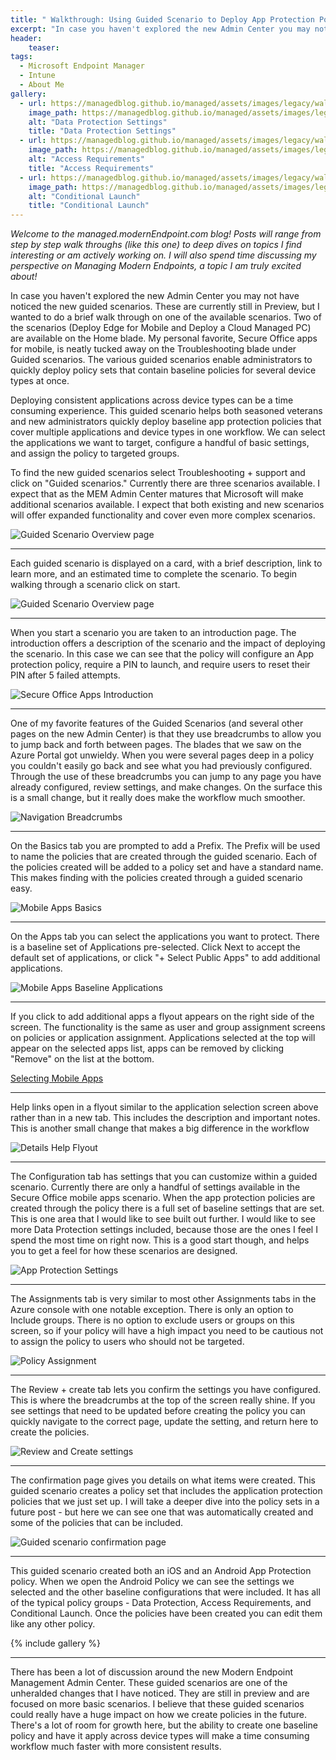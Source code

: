 ```yaml
---
title: " Walkthrough: Using Guided Scenario to Deploy App Protection Policies"
excerpt: "In case you haven't explored the new Admin Center you may not have noticed the new guided scenarios."
header:
    teaser:
tags:
  - Microsoft Endpoint Manager
  - Intune
  - About Me
gallery:
  - url: https://managedblog.github.io/managed/assets/images/legacy/walkthrough/13-data-protection_orig.png
    image_path: https://managedblog.github.io/managed/assets/images/legacy/walkthrough/13-data-protection_th.png
    alt: "Data Protection Settings"
    title: "Data Protection Settings"
  - url: https://managedblog.github.io/managed/assets/images/legacy/walkthrough/14-access-reqs_orig.png
    image_path: https://managedblog.github.io/managed/assets/images/legacy/walkthrough/14-access-reqs_th.png
    alt: "Access Requirements"
    title: "Access Requirements"
  - url: https://managedblog.github.io/managed/assets/images/legacy/walkthrough/15-conditional-launch.png
    image_path: https://managedblog.github.io/managed/assets/images/legacy/walkthrough/15-conditional-th.png
    alt: "Conditional Launch"
    title: "Conditional Launch"
---
```


_Welcome to the managed.modernEndpoint.com blog! Posts will range from step by step walk throughs (like this one) to deep dives on topics I find interesting or am actively working on. I will also spend time discussing my perspective on Managing Modern Endpoints, a topic I am truly excited about!_

In case you haven't explored the new Admin Center you may not have noticed the new guided scenarios. These are currently still in Preview, but I wanted to do a brief walk through on one of the available scenarios. Two of the scenarios (Deploy Edge for Mobile and Deploy a Cloud Managed PC) are available on the Home blade. My personal favorite, Secure Office apps for mobile, is neatly tucked away on the Troubleshooting blade under Guided scenarios. The various guided scenarios enable administrators to quickly deploy policy sets that contain baseline policies for several device types at once.

Deploying consistent applications across device types can be a time consuming experience. This guided scenario helps both seasoned veterans and new administrators quickly deploy baseline app protection policies that cover multiple applications and device types in one workflow. We can select the applications we want to target, configure a handful of basic settings, and assign the policy to targeted groups.

​To find the new guided scenarios select Troubleshooting + support and click on "Guided scenarios." Currently there are three scenarios available. I expect that as the MEM Admin Center matures that Microsoft will make additional scenarios available. I expect that both existing and new scenarios will offer expanded functionality and cover even more complex scenarios.

![Guided Scenario Overview page](https://managedblog.github.io/managed/assets/images/legacy/walkthrough/01-overview_orig.png)

___

​​Each guided scenario is displayed on a card, with a brief description, link to learn more, and an estimated time to complete the scenario. To begin walking through a scenario click on start.

![Guided Scenario Overview page](https://managedblog.github.io/managed/assets/images/legacy/walkthrough/02-card.png)

___

When you start a scenario you are taken to an introduction page. The introduction offers a description of the scenario and the impact of deploying the scenario. In this case we can see that the policy will configure an App protection policy, require a PIN to launch, and require users to reset their PIN after 5 failed attempts.

![Secure Office Apps Introduction](https://managedblog.github.io/managed/assets/images/legacy/walkthrough/03-intro.png "Secure Office Apps for Mobile Introduction")

___

One of my favorite features of the Guided Scenarios (and several other pages on the new Admin Center) is that they use breadcrumbs to allow you to jump back and forth between pages. The blades that we saw on the Azure Portal got unwieldy. When you were several pages deep in a policy you couldn't easily go back and see what you had previously configured. Through the use of these breadcrumbs you can jump to any page you have already configured, review settings, and make changes. On the surface this is a small change, but it really does make the workflow much smoother.

![Navigation Breadcrumbs](https://managedblog.github.io/managed/assets/images/legacy/walkthrough/04-breadcrumb_orig.png "Navigation Breadcrumbs")

___

​​On the Basics tab you are prompted to add a Prefix. The Prefix will be used to name the policies that are created through the guided scenario. Each of the policies created will be added to a policy set and have a standard name. This makes finding with the policies created through a guided scenario easy.

![Mobile Apps Basics](https://managedblog.github.io/managed/assets/images/legacy/walkthrough/05-basics.png "Mobile Apps Basic Information")

___

​On the Apps tab you can select the applications you want to protect. There is a baseline set of Applications pre-selected. Click Next to accept the default set of applications, or click "+ Select Public Apps" to add additional applications.

![Mobile Apps Baseline Applications](https://managedblog.github.io/managed/assets/images/legacy/walkthrough/06-apps.png "Mobile Apps Baseline")

___

If you click to add additional apps a flyout appears on the right side of the screen. The functionality is the same as user and group assignment screens on policies or application assignment. Applications selected at the top will appear on the selected apps list, apps can be removed by clicking "Remove" on the list at the bottom.

[Selecting Mobile Apps](https://managedblog.github.io/managed/assets/images/legacy/walkthrough/07-targeted-apps.png "Selecting Additional Applications")

___

Help links open in a flyout similar to the application selection screen above rather than in a new tab. This includes the description and important notes. This is another small change that makes a big difference in the workflow

![Details Help Flyout](https://managedblog.github.io/managed/assets/images/legacy/walkthrough/08-details-flyout.png "Help test on a flyout")

___

The Configuration tab has settings that you can customize within a guided scenario. Currently there are only a handful of settings available in the Secure Office mobile apps scenario. When the app protection policies are created through the policy there is a full set of baseline settings that are set. This is one area that I would like to see built out further. I would like to see more Data Protection settings included, because those are the ones I feel I spend the most time on right now. This is a good start though, and helps you to get a feel for how these scenarios are designed.

![App Protection Settings](https://managedblog.github.io/managed/assets/images/legacy/walkthrough/09-configuration.png "App Protection Settings Configuration")

___

The Assignments tab is very similar to most other Assignments tabs in the Azure console with one notable exception. There is only an option to Include groups. There is no option to exclude users or groups on this screen, so if your policy will have a high impact you need to be cautious not to assign the policy to users who should not be targeted.

![Policy Assignment](https://managedblog.github.io/managed/assets/images/legacy/walkthrough/10-assignments.png "Assigning App Protection Policies")

___

The Review + create tab lets you confirm the settings you have configured. This is where the breadcrumbs at the top of the screen really shine. If you see settings that need to be updated before creating the policy you can quickly navigate to the correct page, update the setting, and return here to create the policies.

![Review and Create settings](https://managedblog.github.io/managed/assets/images/legacy/walkthrough/11-review.png "Review and create policy settings")

___

The confirmation page gives you details on what items were created. This guided scenario creates a policy set that includes the application protection policies that we just set up. I will take a deeper dive into the policy sets in a future post - but here we can see one that was automatically created and some of the policies that can be included.

![Guided scenario confirmation page](https://managedblog.github.io/managed/assets/images/legacy/walkthrough/12-confirmation.png "Confirming configured policies")

___

This guided scenario created both an iOS and an Android App Protection policy. When we open the Android Policy we can see the settings we selected and the other baseline configurations that were included. It has all of the typical policy groups - Data Protection, Access Requirements, and Conditional Launch. Once the policies have been created you can edit them like any other policy. 

{% include gallery %}

___

There has been a lot of discussion around the new Modern Endpoint Management Admin Center. These guided scenarios are one of the unheralded changes that I have noticed. They are still in preview and are focused on more basic scenarios. I believe that these guided scenarios could really have a huge impact on how we create policies in the future. There's a lot of room for growth here, but the ability to create one baseline policy and have it apply across device types will make a time consuming workflow much faster with more consistent results.